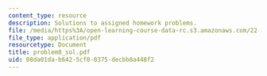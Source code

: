 ```yaml
---
content_type: resource
description: Solutions to assigned homework problems.
file: /media/https%3A/open-learning-course-data-rc.s3.amazonaws.com/22-314j-structural-mechanics-in-nuclear-power-technology-fall-2006/08da01dab6425cf00375decbb8a448f2_problem8_sol.pdf
file_type: application/pdf
resourcetype: Document
title: problem8_sol.pdf
uid: 08da01da-b642-5cf0-0375-decbb8a448f2
---
```

